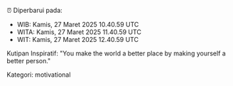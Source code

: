 ⏰ Diperbarui pada:
- WIB: Kamis, 27 Maret 2025 10.40.59 UTC
- WITA: Kamis, 27 Maret 2025 11.40.59 UTC
- WIT: Kamis, 27 Maret 2025 12.40.59 UTC

Kutipan Inspiratif:
"You make the world a better place by making yourself a better person."


Kategori: motivational

